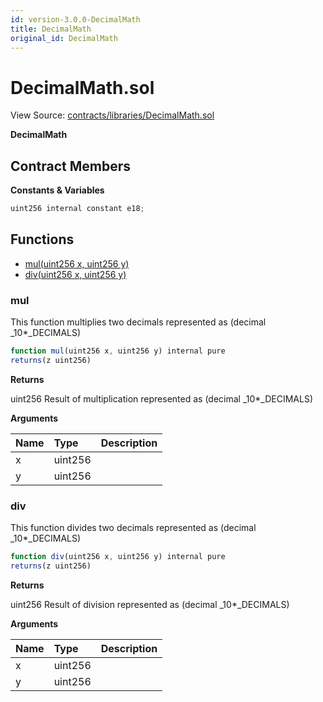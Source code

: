 ```yaml
---
id: version-3.0.0-DecimalMath
title: DecimalMath
original_id: DecimalMath
---
```


# DecimalMath.sol

View Source: [contracts/libraries/DecimalMath.sol](https://github.com/remon-nashid/polymath-core/tree/0c5593835be9dcec69d8de5b12eb17bc7cd77adc/contracts/libraries/DecimalMath.sol)

**DecimalMath**

## Contract Members

**Constants & Variables**

```javascript
uint256 internal constant e18;
```

## Functions

* [mul\(uint256 x, uint256 y\)](decimalmath.md#mul)
* [div\(uint256 x, uint256 y\)](decimalmath.md#div)

### mul

This function multiplies two decimals represented as \(decimal  _10\*_DECIMALS\)

```javascript
function mul(uint256 x, uint256 y) internal pure
returns(z uint256)
```

**Returns**

uint256 Result of multiplication represented as \(decimal  _10\*_DECIMALS\)

**Arguments**

| Name | Type | Description |
| :--- | :--- | :--- |
| x | uint256 |  |
| y | uint256 |  |

### div

This function divides two decimals represented as \(decimal  _10\*_DECIMALS\)

```javascript
function div(uint256 x, uint256 y) internal pure
returns(z uint256)
```

**Returns**

uint256 Result of division represented as \(decimal  _10\*_DECIMALS\)

**Arguments**

| Name | Type | Description |
| :--- | :--- | :--- |
| x | uint256 |  |
| y | uint256 |  |

